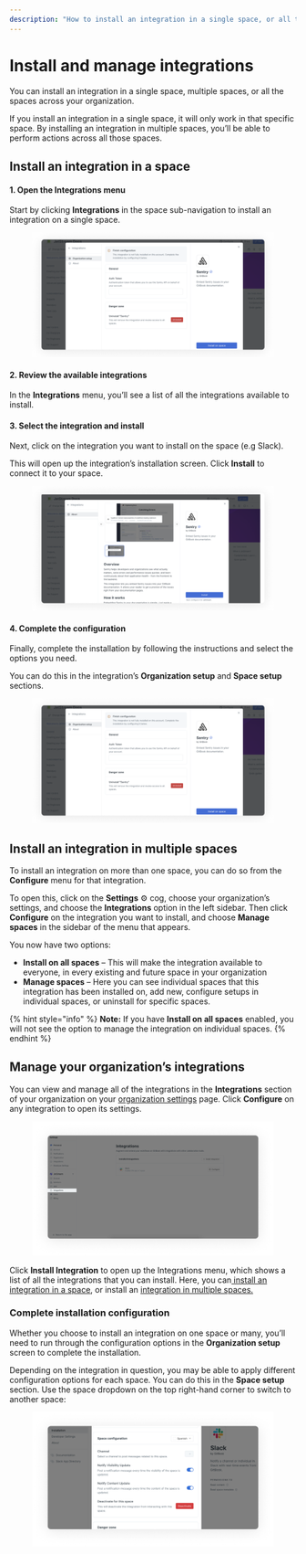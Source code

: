```yaml
---
description: "How to install an integration in a single space, or all the spaces in your organization —\_and manage its settings"
---
```


# Install and manage integrations

You can install an integration in a single space, multiple spaces, or all the spaces across your organization.

If you install an integration in a single space, it will only work in that specific space. By installing an integration in multiple spaces, you’ll be able to perform actions across all those spaces.

## Install an integration in a space

#### 1. Open the Integrations menu

Start by clicking **Integrations** in the space sub-navigation to install an integration on a single space.

<div data-full-width="true">

<figure><img src="../.gitbook/assets/configure-integration.png" alt=""><figcaption></figcaption></figure>

</div>

#### 2. Review the available integrations

In the **Integrations** menu, you’ll see a list of all the integrations available to install.

#### 3. Select the integration and install

Next, click on the integration you want to install on the space (e.g Slack).

This will open up the integration’s installation screen. Click **Install** to connect it to your space.

<div data-full-width="true">

<figure><img src="../.gitbook/assets/install-integration.png" alt=""><figcaption></figcaption></figure>

</div>

#### 4. Complete the configuration

Finally, complete the installation by following the instructions and select the options you need.

You can do this in the integration’s **Organization setup** and **Space setup** sections.

<div data-full-width="true">

<figure><img src="../.gitbook/assets/configure-integration (1).png" alt="Installed Slack integration with a warning: finish configuring the integration"><figcaption></figcaption></figure>

</div>

## Install an integration in multiple spaces

To install an integration on more than one space, you can do so from the **Configure** menu for that integration.&#x20;

To open this, click on the **Settings** :gear: cog, choose your organization’s settings, and choose the **Integrations** option in the left sidebar. Then click **Configure** on the integration you want to install, and choose **Manage spaces** in the sidebar of the menu that appears.

You now have two options:

* **Install on all spaces** – This will make the integration available to everyone, in every existing and future space in your organization
* **Manage spaces** – Here you can see individual spaces that this integration has been installed on, add new, configure setups in individual spaces, or uninstall for specific spaces.

{% hint style="info" %}
**Note:** If you have **Install on all spaces** enabled, you will not see the option to manage the integration on individual spaces.
{% endhint %}

## Manage your organization’s integrations

You can view and manage all of the integrations in the **Integrations** section of your organization on your [organization settings](../account-management/organization-management.md) page. Click **Configure** on any integration to open its settings.

<div data-full-width="true">

<figure><img src="../.gitbook/assets/Installation in a library.png" alt="GitBook settings open, with Integrations button highlighted on the left hand side"><figcaption></figcaption></figure>

</div>

Click **Install Integration** to open up the Integrations menu, which shows a list of all the integrations that you can install. Here, you can[ install an integration in a space](install-an-integration.md#install-an-integration-on-a-space), or install an [integration in multiple spaces. ](install-an-integration.md#install-an-integration-on-multiple-spaces)

### Complete installation configuration

Whether you choose to install an integration on one space or many, you’ll need to run through the configuration options in the **Organization setup** screen to complete the installation.

Depending on the integration in question, you may be able to apply different configuration options for each space. You can do this in the **Space setup** section. Use the space dropdown on the top right-hand corner to switch to another space:

<div data-full-width="true">

<figure><img src="../.gitbook/assets/Space configuration (1).png" alt="Space configuration panel with list of settings such us &#x27;notify visibility update&#x27; and &#x27;notify content update&#x27; each has a toggle that is not switched on"><figcaption></figcaption></figure>

</div>
